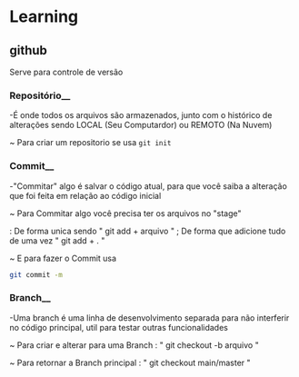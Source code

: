 # Learning

## github

Serve para controle de versão 
### Repositório__
-É onde todos os arquivos são armazenados, junto com o histórico de alterações sendo LOCAL (Seu Computardor) ou REMOTO (Na Nuvem)

 ~ Para criar um repositorio se usa 
     `git init`




### Commit__
-"Commitar" algo é salvar o código atual, para que você saiba a alteração que foi feita em relação ao código inicial

 ~ Para Commitar algo você precisa ter os arquivos no "stage"

  : De forma unica sendo " git add + arquivo " 
  ; De forma que adicione tudo de uma vez " git add + . "

 ~ E para fazer o Commit usa

```sh
git commit -m 
```

### Branch__
-Uma branch é uma linha de desenvolvimento separada para não interferir no código principal, util para testar outras funcionalidades

 ~ Para criar e alterar para uma Branch
  : " git checkout -b arquivo "

 ~ Para retornar a Branch principal
  : " git checkout main/master " 